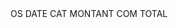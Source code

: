 <tr>
  <td>OS</td>
  <td>DATE</td>
  <td>CAT</td>
  <td>MONTANT</td>
  <td>COM</td>
  <td>TOTAL</td>
</tr>
